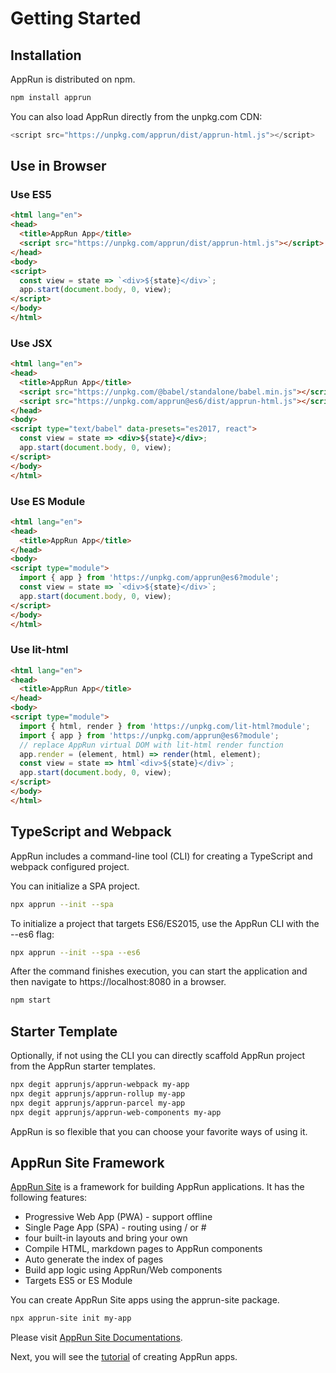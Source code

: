 # Getting Started

## Installation

AppRun is distributed on npm.
```sh
npm install apprun
```

You can also load AppRun directly from the unpkg.com CDN:

```javascript
<script src="https://unpkg.com/apprun/dist/apprun-html.js"></script>
```

## Use in Browser

### Use ES5

```html
<html lang="en">
<head>
  <title>AppRun App</title>
  <script src="https://unpkg.com/apprun/dist/apprun-html.js"></script>
</head>
<body>
<script>
  const view = state => `<div>${state}</div>`;
  app.start(document.body, 0, view);
</script>
</body>
</html>
```

### Use JSX

```html
<html lang="en">
<head>
  <title>AppRun App</title>
  <script src="https://unpkg.com/@babel/standalone/babel.min.js"></script>
  <script src="https://unpkg.com/apprun@es6/dist/apprun-html.js"></script>
</head>
<body>
<script type="text/babel" data-presets="es2017, react">
  const view = state => <div>${state}</div>;
  app.start(document.body, 0, view);
</script>
</body>
</html>
```

### Use ES Module

```html
<html lang="en">
<head>
  <title>AppRun App</title>
</head>
<body>
<script type="module">
  import { app } from 'https://unpkg.com/apprun@es6?module';
  const view = state => `<div>${state}</div>`;
  app.start(document.body, 0, view);
</script>
</body>
</html>
```

### Use lit-html

```html
<html lang="en">
<head>
  <title>AppRun App</title>
</head>
<body>
<script type="module">
  import { html, render } from 'https://unpkg.com/lit-html?module';
  import { app } from 'https://unpkg.com/apprun@es6?module';
  // replace AppRun virtual DOM with lit-html render function
  app.render = (element, html) => render(html, element);
  const view = state => html`<div>${state}</div>`;
  app.start(document.body, 0, view);
</script>
</body>
</html>
```

## TypeScript and Webpack

AppRun includes a command-line tool (CLI) for creating a TypeScript and webpack configured project.

You can initialize a SPA project.

```sh
npx apprun --init --spa
```

To initialize a project that targets ES6/ES2015, use the AppRun CLI with the --es6 flag:
```sh
npx apprun --init --spa --es6
```

After the command finishes execution, you can start the application and then navigate to https://localhost:8080 in a browser.

```sh
npm start
```

## Starter Template

Optionally, if not using the CLI you can directly scaffold AppRun project from the AppRun starter templates.
```sh
npx degit apprunjs/apprun-webpack my-app
npx degit apprunjs/apprun-rollup my-app
npx degit apprunjs/apprun-parcel my-app
npx degit apprunjs/apprun-web-components my-app

```

AppRun is so flexible that you can choose your favorite ways of using it.


## AppRun Site Framework

[AppRun Site](https://github.com/yysun/apprun-site) is a framework for building AppRun applications. It has the following features:

* Progressive Web App (PWA) - support offline
* Single Page App (SPA) - routing using / or #
* four built-in layouts and bring your own
* Compile HTML, markdown pages to AppRun components
* Auto generate the index of pages
* Build app logic using AppRun/Web components
* Targets ES5 or ES Module

You can create AppRun Site apps using the apprun-site package.

```sh
npx apprun-site init my-app
```

Please visit [AppRun Site Documentations](https://yysun.github.io/apprun-site).

Next, you will see the [tutorial](02-tutorial) of creating AppRun apps.